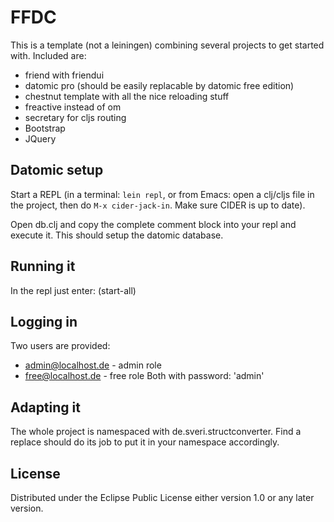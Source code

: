 # FFDC

This is a template (not a leiningen) combining several projects to get started with.
Included are:
* friend with friendui
* datomic pro (should be easily replacable by datomic free edition)
* chestnut template with all the nice reloading stuff
* freactive instead of om
* secretary for cljs routing
* Bootstrap
* JQuery

## Datomic setup
Start a REPL (in a terminal: `lein repl`, or from Emacs: open a
clj/cljs file in the project, then do `M-x cider-jack-in`. Make sure
CIDER is up to date).

Open db.clj and copy the complete comment block into your repl and execute it. This should setup the datomic database.

## Running it

In the repl just enter:
(start-all)

## Logging in
Two users are provided:
* admin@localhost.de - admin role
* free@localhost.de - free role
Both with password: 'admin'

## Adapting it
The whole project is namespaced with de.sveri.structconverter. Find a replace should do its job to put it in your namespace
accordingly.

## License
Distributed under the Eclipse Public License either version 1.0 or any later version.